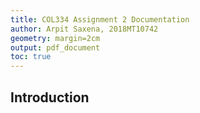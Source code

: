 ```yaml
---
title: COL334 Assignment 2 Documentation
author: Arpit Saxena, 2018MT10742
geometry: margin=2cm
output: pdf_document
toc: true
---
```


## Introduction

